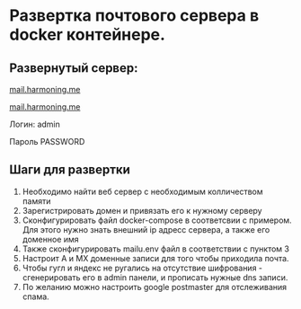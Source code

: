 # Развертка почтового сервера в docker контейнере.
## Развернутый сервер:
[mail.harmoning.me](https://mail.harmoning.me)

[mail.harmoning.me](https://mail.harmoning.me/admin)

Логин: admin

Пароль PASSWORD

## Шаги для развертки
1. Необходимо найти веб сервер с необходимым колличеством памяти
2. Зарегистрировать домен и привязать его к нужному серверу
3. Сконфигурировать файл docker-compose в соответсвии с примером. Для этого нужно знать внешний ip адресс сервера, а также его доменное имя
4. Также сконфигурировать mailu.env файл в соответствии с пунктом 3
5. Настроит A и MX доменные записи для того чтобы приходила почта.
6. Чтобы гугл и яндекс не ругались на отсутствие шифрования - сгенерировать его в admin панели, и прописать нужные dns записи.
7. По желанию можно настроить google postmaster для отслеживания спама.
